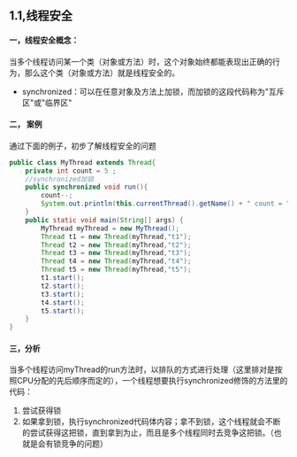 ## 1.1,线程安全

#### 一，线程安全概念：

当多个线程访问某一个类（对象或方法）时，这个对象始终都能表现出正确的行为，那么这个类（对象或方法）就是线程安全的。

* synchronized：可以在任意对象及方法上加锁，而加锁的这段代码称为"互斥区"或"临界区"

#### 二， 案例

通过下面的例子，初步了解线程安全的问题

```java
public class MyThread extends Thread{
	private int count = 5 ;
	//synchronized加锁
	public synchronized void run(){
		count--;
		System.out.println(this.currentThread().getName() + " count = "+ count);
	}
	public static void main(String[] args) {
		MyThread myThread = new MyThread();
		Thread t1 = new Thread(myThread,"t1");
		Thread t2 = new Thread(myThread,"t2");
		Thread t3 = new Thread(myThread,"t3");
		Thread t4 = new Thread(myThread,"t4");
		Thread t5 = new Thread(myThread,"t5");
		t1.start();
		t2.start();
		t3.start();
		t4.start();
		t5.start();
	}
}

```

#### 三，分析

当多个线程访问myThread的run方法时，以排队的方式进行处理（这里排对是按照CPU分配的先后顺序而定的），一个线程想要执行synchronized修饰的方法里的代码：

1.  尝试获得锁
2.  如果拿到锁，执行synchronized代码体内容；拿不到锁，这个线程就会不断的尝试获得这把锁，直到拿到为止，而且是多个线程同时去竞争这把锁。（也就是会有锁竞争的问题）